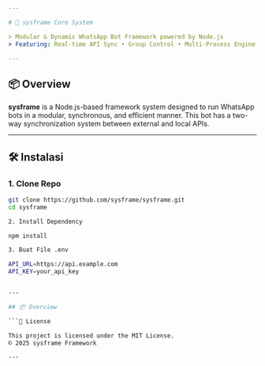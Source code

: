 ```yaml
---

# 🧠 sysframe Core System

> Modular & Dynamic WhatsApp Bot Framework powered by Node.js  
> Featuring: Real-time API Sync • Group Control • Multi-Process Engine • Auto Session Cloning

---
```


## 📦 Overview

**sysframe** is a Node.js-based framework system designed to run WhatsApp bots in a modular, synchronous, and efficient manner. This bot has a two-way synchronization system between external and local APIs.

---


## 🛠️ Instalasi

### 1. Clone Repo

```bash
git clone https://github.com/sysframe/sysframe.git
cd sysframe

2. Install Dependency

npm install

3. Buat File .env

API_URL=https://api.example.com
API_KEY=your_api_key


---

## 📦 Overview

```📄 License

This project is licensed under the MIT License.
© 2025 sysframe Framework

---